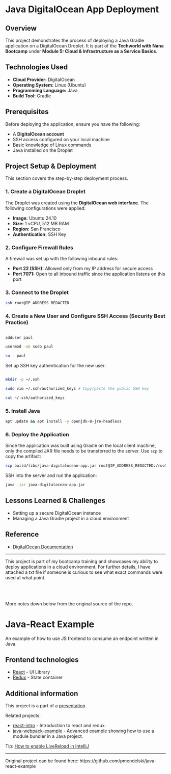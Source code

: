 # Java DigitalOcean App Deployment

## Overview
This project demonstrates the process of deploying a Java Gradle application on a DigitalOcean Droplet. It is part of the **Techworld with Nana Bootcamp** under **Module 5: Cloud & Infrastructure as a Service Basics**.

## Technologies Used
- **Cloud Provider:** DigitalOcean
- **Operating System:** Linux (Ubuntu)
- **Programming Language:** Java
- **Build Tool:** Gradle

## Prerequisites
Before deploying the application, ensure you have the following:
- A **DigitalOcean account**
- SSH access configured on your local machine
- Basic knowledge of Linux commands
- Java installed on the Droplet

## Project Setup & Deployment
This section covers the step-by-step deployment process.

### 1. Create a DigitalOcean Droplet
The Droplet was created using the **DigitalOcean web interface**. The following configurations were applied:
- **Image:** Ubuntu 24.10
- **Size:** 1 vCPU, 512 MB RAM
- **Region:** San Francisco
- **Authentication:** SSH Key

### 2. Configure Firewall Rules
A firewall was set up with the following inbound rules:
- **Port 22 (SSH):** Allowed only from my IP address for secure access
- **Port 7071:** Open to all inbound traffic since the application listens on this port

### 3. Connect to the Droplet
```bash
ssh root@IP_ADDRESS_REDACTED
```

### 4. Create a New User and Configure SSH Access (Security Best Practice)
```bash

adduser paul

usermod -aG sudo paul

su - paul
```
Set up SSH key authentication for the new user:
```bash

mkdir -p ~/.ssh

sudo vim ~/.ssh/authorized_keys # Copy/paste the public SSH key

cat ~/.ssh/authorized_keys
```

### 5. Install Java
```bash
apt update && apt install -y openjdk-8-jre-headless
```

### 6. Deploy the Application
Since the application was built using Gradle on the local client machine, only the compiled JAR file needs to be transferred to the server. Use `scp` to copy the artifact:
```bash
scp build/libs/java-digitalocean-app.jar root@IP_ADDRESS_REDACTED:/root
```
SSH into the server and run the application:
```bash
java -jar java-digitalocean-app.jar
```

## Lessons Learned & Challenges
- Setting up a secure DigitalOcean instance
- Managing a Java Gradle project in a cloud environment

## Reference
- [DigitalOcean Documentation](https://docs.digitalocean.com)

---
This project is part of my bootcamp training and showcases my ability to deploy applications in a cloud environment. For further details, I have attached a txt file if someone is curious to see what exact commands were used at what point.<br /><br /><br /><br />

More notes down below from the original source of the repo.

# Java-React Example

An example of how to use JS frontend to consume an endpoint written in Java.

## Frontend technologies

- [React](https://facebook.github.io/react/) - UI Library
- [Redux](http://redux.js.org/) - State container

## Additional information

This project is a part of a [presentation](https://docs.google.com/presentation/d/1-yZhsM43cyWWDVn6EUtK_wc39FAv-19_jwsKXlTe2o8/edit?usp=sharing)

Related projects:

- [react-intro](https://github.com/mendlik/react-intro) - Introduction to react and redux.
- [java-webpack-example](https://github.com/mendlik/java-webpack-example) - Advanced example showing how to use a module bundler in  a Java project.

Tip: [How to enable LiveReload in IntelliJ](http://stackoverflow.com/a/35895848/2284884)

<hr/>
Original project can be found here: https://github.com/pmendelski/java-react-example
